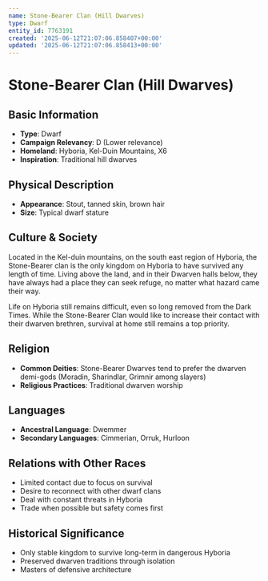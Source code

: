 ```yaml
---
name: Stone-Bearer Clan (Hill Dwarves)
type: Dwarf
entity_id: 7763191
created: '2025-06-12T21:07:06.858407+00:00'
updated: '2025-06-12T21:07:06.858413+00:00'
---
```


# Stone-Bearer Clan (Hill Dwarves)

## Basic Information
- **Type**: Dwarf
- **Campaign Relevancy**: D (Lower relevance)
- **Homeland**: Hyboria, Kel-Duin Mountains, X6
- **Inspiration**: Traditional hill dwarves

## Physical Description
- **Appearance**: Stout, tanned skin, brown hair
- **Size**: Typical dwarf stature

## Culture & Society
Located in the Kel-duin mountains, on the south east region of Hyboria, the Stone-Bearer clan is the only kingdom on Hyboria to have survived any length of time. Living above the land, and in their Dwarven halls below, they have always had a place they can seek refuge, no matter what hazard came their way. 

Life on Hyboria still remains difficult, even so long removed from the Dark Times. While the Stone-Bearer Clan would like to increase their contact with their dwarven brethren, survival at home still remains a top priority.

## Religion
- **Common Deities**: Stone-Bearer Dwarves tend to prefer the dwarven demi-gods (Moradin, Sharindlar, Grimnir among slayers)
- **Religious Practices**: Traditional dwarven worship

## Languages
- **Ancestral Language**: Dwemmer
- **Secondary Languages**: Cimmerian, Orruk, Hurloon

## Relations with Other Races
- Limited contact due to focus on survival
- Desire to reconnect with other dwarf clans
- Deal with constant threats in Hyboria
- Trade when possible but safety comes first

## Historical Significance
- Only stable kingdom to survive long-term in dangerous Hyboria
- Preserved dwarven traditions through isolation
- Masters of defensive architecture